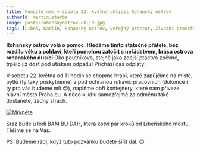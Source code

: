 ```yaml
---
title: Pomozte nám v sobotu 22. května uklidit Rohanský ostrov
authorId: martin.sterba
image: posts/rohanskyostrov-uklid.jpg
tags: [Libeň, Karlín, Rohanský ostrov, Veřejný prostor, Životní prostředí]
---
```


**Rohanský ostrov volá o pomoc. Hledáme tímto statečné přátele, bez rozdílu věku a pohlaví, kteří pomohou zatočit s neřádstvem, krásu ostrova rohanského dusící** Oko poutníkovo, stejně jako zdejší ptactvo zpěvné, trpělo již dost pod útiskem odpadu! Přichází čas odplaty! 

V sobotu 22. května od 11 hodin se chopme hrabí, které zapůjčíme na místě, pytlů (ty taky poskytneme) a pod ochranou rukavic pracovních (dokonce i ty pro vás budeme mít 😉), naplňme obří kontejnery, které nám přiveze hlavní město Praha.eu. A něco k jídlu samozřejmě za odměnu také dostanete, žádný strach.

[![Mrkněte](http://img.youtube.com/vi/3FpWsV_Sok4/0.jpg)](http://www.youtube.com/watch?v=3FpWsV_Sok4 "")

Sraz bude u lodi BAM BU DAH, která kotví pár kroků od Libeňského mostu. Těšíme se na Vás. 

PS: Budeme rádi, když tuto pozvánku budete šířit dál. 😊
